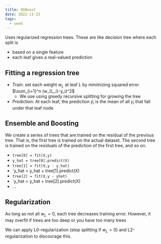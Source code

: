 ```yaml
---
title: XGBoost
date: 2022-11-23
tags:
  - seed
---
```


Uses regularized regression trees. These are like decision tree where each split is

- based on a single feature
- each leaf gives a real-valued prediction

## Fitting a regression tree

- Train: set each weight $w_L$ at leaf $L$ by minimizing squared error $\sum_{i=1}^n (w_{L_i}-y_i)^2$
  - We use using greedy recursive splitting for growing the tree
- Prediction: At each leaf, the prediction $\hat y_i$ is the mean of all $y_i$ that fall under that leaf node

## Ensemble and Boosting

We create a series of trees that are trained on the residual of the previous tree. That is, the first tree is trained on the actual dataset. The second tree is trained on the residuals of the prediction of the first tree, and so on.

- `tree[0] = fit(X,y)`
- `y_hat = tree[0].predict(X)`
- `tree[1] = fit(X,y - y_hat)`
- `y_hat = y_hat + tree[1].predict(X)
- `tree[2] = fit(X,y - yhat)`
- `y_hat = y_hat + tree[2].predict(X)
- ...

## Regularization

As long as not all $w_L = 0$, each tree decreases training error. However, it may overfit if trees are too deep or you have too many trees

We can apply L0-regularization (stop splitting if $w_L = 0$) and L2-regularization to discourage this.
